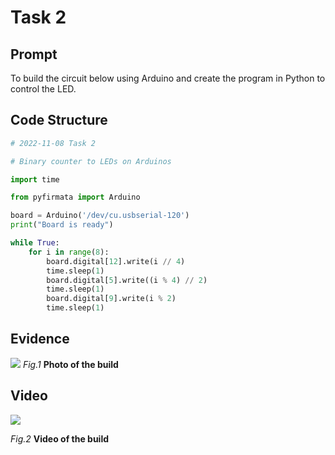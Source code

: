 # Task 2

## Prompt
To build the circuit below using Arduino and create the program in Python to control the LED.

## Code Structure 
```.py
# 2022-11-08 Task 2

# Binary counter to LEDs on Arduinos

import time

from pyfirmata import Arduino

board = Arduino('/dev/cu.usbserial-120')
print("Board is ready")

while True:
    for i in range(8):
        board.digital[12].write(i // 4)
        time.sleep(1)
        board.digital[5].write((i % 4) // 2)
        time.sleep(1)
        board.digital[9].write(i % 2)
        time.sleep(1)

```

## Evidence
![](/Assets/Task2_Evidence.jpg)
*Fig.1* **Photo of the build**

## Video
![](https://drive.google.com/file/d/1f_uqRTZztHHKePOmN2UyAHlGDSkFtJRf/view?usp=share_link)

*Fig.2* **Video of the build**







